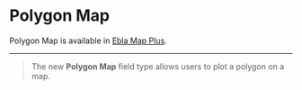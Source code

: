 # Polygon  Map

Polygon Map is available in [Ebla Map Plus](https://www.eblasoft.com.tr/espocrm-extension-page/espocrm-map-extension).

---


> The new **Polygon Map** field type allows users to plot a polygon on a map.